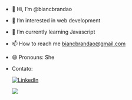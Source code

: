 - 👋 Hi, I’m @biancbrandao
- 👀 I’m interested in web development
- 🌱 I’m currently learning Javascript
- 📫 How to reach me biancbrandao@gmail.com
- 😄 Pronouns: She
- Contato:

  [![LinkedIn](https://img.shields.io/badge/LinkedIn-0077B5?style=for-the-badge&logo=linkedin&logoColor=white)](https://www.linkedin.com/in/SEUUSERNAME/)

  [<img src="https://camo.githubusercontent.com/e5cfad4cbb1e023463333923b069b81749d94e8ff5722f851c7bb01d65bb0e95/68747470733a2f2f696d672e736869656c64732e696f2f62616467652f476d61696c2d4431343833363f7374796c653d666f722d7468652d6261646765266c6f676f3d676d61696c266c6f676f436f6c6f723d7768697465"/>](mailto:biancbrandao@gmail.com?subject=Contato)
